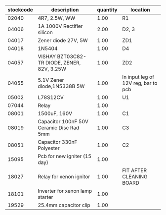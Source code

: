 |stockcode|description|quantity|location|
|---------|-----------|--------|--------|
|02040|4R7, 2.5W, WW|1.00|R1|
|04006|1A 1000V Rectifier silicon|2.00|D2, 3|
|04017|Zener diode 27V, 5W|1.00|ZD1|
|04018|1N5404|1.00|D4|
|04057|VISHAY  BZT03C82-TR  DIODE, ZENER, 82V, 3.25W|1.00|ZD2|
|04055|5.1V Zener diode,1N5338B 5W|1.00|In input leg of 12V reg, bar to pcb|
|05002|L78S12CV|1.00|U1|
|07044|Relay|1.00||
|08001|1500uF, 160V|1.00|C1|
|08019|Capacitor 100nF 50V Ceramic Disc Rad 5mm|1.00|C3|
|08051|Capacitor 330nF Polyester|1.00|C2|
|15095|Pcb for new igniter (15 day)|1.00||
|18027|Relay for xenon ignitor|1.00|FIT AFTER CLEANING BOARD|
|18101|Inverter for xenon lamp starter|1.00||
|19529|25.4mm capacitor clip|1.00||
